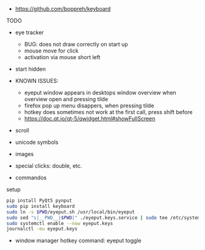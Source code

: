 - https://github.com/boppreh/keyboard


TODO
- eye tracker
    - BUG: does not draw correctly on start up
    - mouse move for click
    - activation via mouse short left
- start hidden
- KNOWN ISSUES:
    - eyeput window appears in desktops window overview when overview open and pressing tilde 
    - firefox pop up menu disappers, when pressing tilde
    - hotkey does sometimes not work at the first call, press shift before
    - https://doc.qt.io/qt-5/qwidget.html#showFullScreen

- scroll
- unicode symbols
- images
- special clicks: double, etc.
- commandos

setup
```sh
pip install PyQt5 pynput 
sudo pip install keyboard
sudo ln -s $PWD/eyeput.sh /usr/local/bin/eyeput
sudo sed "s|__PWD__|$PWD|" ./eyeput.keys.service | sudo tee /etc/systemd/system/eyeput.keys.service
sudo systemctl enable --now eyeput.keys
journalctl -eu eyeput.keys
```
- window manager hotkey command: eyeput toggle